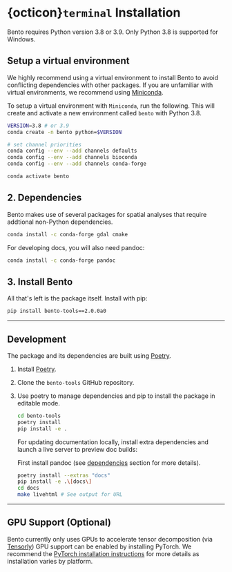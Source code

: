 # {octicon}`terminal` Installation 
Bento requires Python version 3.8 or 3.9. Only Python 3.8 is supported for Windows.


## Setup a virtual environment
We highly recommend using a virtual environment to install Bento to avoid conflicting dependencies with other packages. If you are unfamiliar with virtual environments, we recommend using [Miniconda](https://docs.conda.io/en/latest/miniconda.html).

To setup a virtual environment with `Miniconda`, run the following. This will create and activate a new environment called `bento` with Python 3.8.

```bash
VERSION=3.8 # or 3.9
conda create -n bento python=$VERSION

# set channel priorities
conda config --env --add channels defaults
conda config --env --add channels bioconda
conda config --env --add channels conda-forge

conda activate bento
```
## 2. Dependencies

Bento makes use of several packages for spatial analyses that require addtional non-Python dependencies.

```bash
conda install -c conda-forge gdal cmake
```

For developing docs, you will also need pandoc:

```bash
conda install -c conda-forge pandoc
```

## 3. Install Bento

All that's left is the package itself. Install with pip:

```bash
pip install bento-tools==2.0.0a0
```

---
## Development
The package and its dependencies are built using [Poetry](https://python-poetry.org/).

1. Install [Poetry](https://python-poetry.org/).
2. Clone the `bento-tools` GitHub repository.
3. Use poetry to manage dependencies and pip to install the package in editable mode.

    ```bash
    cd bento-tools
    poetry install
    pip install -e .
    ```

    For updating documentation locally, install extra dependencies and launch a live server to preview doc builds:

    First install pandoc (see [dependencies](#Dependencies) section for more details).

    ```bash
    poetry install --extras "docs"
    pip install -e .\[docs\]
    cd docs
    make livehtml # See output for URL
    ```

---
## GPU Support (Optional)
Bento currently only uses GPUs to accelerate tensor decomposition (via [Tensorly](https://tensorly.org/stable/index.html)) GPU support can be enabled by installing PyTorch. We recommend the [PyTorch installation instructions](https://pytorch.org/get-started/locally/) for more details as installation varies by platform.

